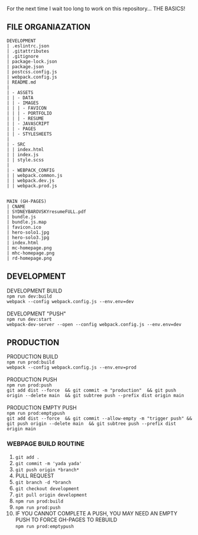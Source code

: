 For the next time I wait too long to work on this repository... THE BASICS!

## FILE ORGANIAZATION
```
DEVELOPMENT
| .eslintrc.json
| .gitattributes
| .gitignore
| package-lock.json
| package.json
| postcss.config.js
| webpack.config.js
| README.md
| 
| - ASSETS
| | - DATA
| | - IMAGES
| | | - FAVICON
| | | - PORTFOLIO
| | | - RESUME
| | - JAVASCRIPT
| | - PAGES
| | - STYLESHEETS
|
| - SRC
| | index.html
| | index.js
| | style.scss
|
| - WEBPACK_CONFIG
| | webpack.common.js
| | webpack.dev.js
| | webpack.prod.js


MAIN (GH-PAGES)
| CNAME
| SYDNEYBAROVSKYresumeFULL.pdf
| bundle.js
| bundle.js.map
| favicon.ico
| hero-solo1.jpg
| hero-solo3.jpg
| index.html
| mc-homepage.png
| mhc-homepage.png
| rd-homepage.png
```

## DEVELOPMENT
DEVELOPMENT BUILD<br>
`npm run dev:build`<br>
`webpack --config webpack.config.js --env.env=dev`
<br><br>
DEVELOPMENT "PUSH"<br>
`npm run dev:start`<br>
`webpack-dev-server --open --config webpack.config.js --env.env=dev`

## PRODUCTION
PRODUCTION BUILD<br>
`npm run prod:build`<br>
`webpack --config webpack.config.js --env.env=prod`
<br><br>
PRODUCTION PUSH<br>
`npm run prod:push`<br>
`git add dist --force 
&& git commit -m "production" 
&& git push origin --delete main 
&& git subtree push --prefix dist origin main`
<br><br>
PRODUCTION EMPTY PUSH<br>
`npm run prod:emptypush`<br>
`git add dist --force 
&& git commit --allow-empty -m "trigger push" && git push origin --delete main 
&& git subtree push --prefix dist origin main`

### WEBPAGE BUILD ROUTINE
1. `git add .`<br>
2. `git commit -m 'yada yada'`<br>
3. `git push origin *branch*`<br>
4. PULL REQUEST <br>
5. `git branch -d *branch`<br>
6. `git checkout development`<br>
7. `git pull origin development`<br>
8. `npm run prod:build`<br>
9. `npm run prod:push`<br>
10. IF YOU CANNOT COMPLETE A PUSH, YOU MAY NEED AN EMPTY PUSH TO FORCE GH-PAGES TO REBUILD <br> `npm run prod:emptypush`

